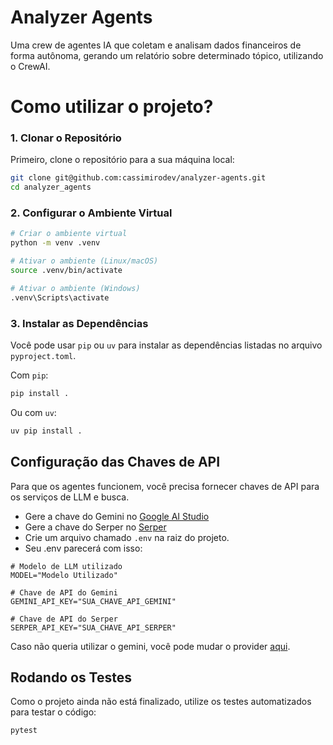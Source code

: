 # Analyzer Agents 

Uma crew de agentes IA que coletam e analisam dados financeiros de forma autônoma, gerando um relatório sobre determinado tópico, utilizando o CrewAI.

# Como utilizar o projeto? 

### 1. Clonar o Repositório

Primeiro, clone o repositório para a sua máquina local:

```bash
git clone git@github.com:cassimirodev/analyzer-agents.git
cd analyzer_agents
```

### 2. Configurar o Ambiente Virtual


```bash
# Criar o ambiente virtual
python -m venv .venv

# Ativar o ambiente (Linux/macOS)
source .venv/bin/activate

# Ativar o ambiente (Windows)
.venv\Scripts\activate
```

### 3. Instalar as Dependências

Você pode usar `pip` ou `uv` para instalar as dependências listadas no arquivo `pyproject.toml`.

Com `pip`:
```bash
pip install .
```

Ou com `uv`:
```bash
uv pip install .
```


## Configuração das Chaves de API

Para que os agentes funcionem, você precisa fornecer chaves de API para os serviços de LLM e busca.

- Gere a chave do Gemini no [Google AI Studio ](https://aistudio.google.com/app/u/1/)
- Gere a chave do Serper no [Serper](https://serper.dev/)
- Crie um arquivo chamado `.env` na raiz do projeto.
- Seu .env parecerá com isso: 

```env
# Modelo de LLM utilizado
MODEL="Modelo Utilizado"

# Chave de API do Gemini
GEMINI_API_KEY="SUA_CHAVE_API_GEMINI"

# Chave de API do Serper
SERPER_API_KEY="SUA_CHAVE_API_SERPER"
```

Caso não queria utilizar o gemini, você pode mudar o provider [aqui](https://bulldogjob.com/news/449-how-to-write-a-good-readme-for-your-github-project).


## Rodando os Testes

Como o projeto ainda não está finalizado, utilize os testes automatizados para testar o código:

```bash
pytest
```
